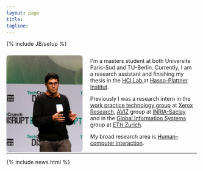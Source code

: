 ```yaml
---
layout: page
title: 
tagline: 
---
```

{% include JB/setup %}
<div>
<div style="float: left; width: 200px; margin-right: 20px; margin-top: 8px;"><img style="border-radius: 7px;" src="assets/images/me-cropped.jpg" /></div>
<div style="float: left; width: 275px;">
   <p>I'm a masters student at both Universite Paris-Sud and TU-Berlin. Currently, I am a research assistant and finishing my thesis in the <a href="http://hpi.de/baudisch/home.html"> HCI Lab </a> at <a href="http://hpi.de">Hasso-Plattner Institut</a>.</p>


   <p>Previously I was a research intern in the <a href="http://www.xrce.xerox.com/Research-Development/Services-Innovation-Laboratory/Work-Practice-Technology/Approach">work practice technology group</a> at <a href="http://www.xrce.xerox.com">Xerox Research</a>, <a href="http://www.aviz.fr">AVIZ</a> group at  <a href="http://www.inria.fr/centre/saclay">INRIA-Saclay</a> and in the <a href="http://www.globis.ethz..ch/research/index">Global Information Systems </a> group at <a href="https://www.ethz.ch/en.html">ETH Zurich</a>.</p> <p> My broad research area is <a href="http://en.wikipedia.org/wiki/Human%E2%80%93computer_interaction">Human–computer interaction</a>.</p>
</div>
              
</div>
<hr style="width: 500px"/>
{% include news.html %}
